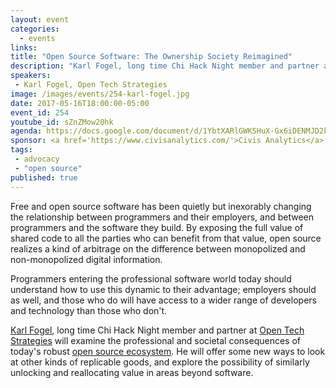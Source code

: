 ```yaml
---
layout: event
categories: 
  - events
links:
title: "Open Source Software: The Ownership Society Reimagined"
description: "Karl Fogel, long time Chi Hack Night member and partner at Open Tech Strategies will examine the professional and societal consequences of today’s robust open source ecosystem. He will offer some new ways to look at other kinds of replicable goods, and explore the possibility of similarly unlocking and reallocating value in areas beyond software."
speakers:
 - Karl Fogel, Open Tech Strategies
image: /images/events/254-karl-fogel.jpg
date: 2017-05-16T18:00:00-05:00
event_id: 254
youtube_id: sZnZMow20hk
agenda: https://docs.google.com/document/d/1YbtXARlGWKSHuX-Gx6iDENMJD2kGeJ-oV-7NseBLySo/edit#
sponsor: <a href='https://www.civisanalytics.com/'>Civis Analytics</a>
tags:
 - advocacy
 - "open source"
published: true
---
```


Free and open source software has been quietly but inexorably changing the relationship between programmers and their employers, and between programmers and the software they build.  By exposing the full value of shared code to all the parties who can benefit from that value, open source realizes a kind of arbitrage on the difference between monopolized and non-monopolized digital information.  

Programmers entering the professional software world today should understand how to use this dynamic to their advantage; employers should as well, and those who do will have access to a wider range of developers and technology than those who don't.

[Karl Fogel](http://www.red-bean.com/kfogel/), long time Chi Hack Night member and partner at [Open Tech Strategies](https://opentechstrategies.com/) will examine the professional and societal consequences of today's robust [open source ecosystem](http://producingoss.com/).  He will offer some new ways to look at other kinds of replicable goods, and explore the possibility of similarly unlocking and reallocating value in areas beyond software.